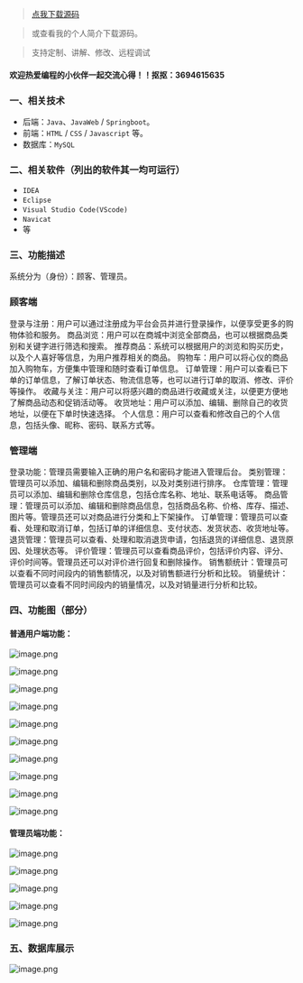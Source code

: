 > [点我下载源码](https://www.notmaker.com/detail/cb9f67d262344f069622e543dc517eda/ghp) 


> 或查看我的个人简介下载源码。

> 支持定制、讲解、修改、远程调试


#### 欢迎热爱编程的小伙伴一起交流心得！！抠抠：3694615635 



### 一、相关技术
- 后端：`Java`、`JavaWeb` / `Springboot`。
- 前端：`HTML` / `CSS` / `Javascript` 等。
- 数据库：`MySQL`

### 二、相关软件（列出的软件其一均可运行）
- `IDEA`
- `Eclipse`
- `Visual Studio Code(VScode)`
- `Navicat`
- 等

### 三、功能描述
系统分为（身份）：顾客、管理员。

### 顾客端
登录与注册：用户可以通过注册成为平台会员并进行登录操作，以便享受更多的购物体验和服务。
商品浏览：用户可以在商城中浏览全部商品，也可以根据商品类别和关键字进行筛选和搜索。
推荐商品：系统可以根据用户的浏览和购买历史，以及个人喜好等信息，为用户推荐相关的商品。
购物车：用户可以将心仪的商品加入购物车，方便集中管理和随时查看订单信息。
订单管理：用户可以查看已下单的订单信息，了解订单状态、物流信息等，也可以进行订单的取消、修改、评价等操作。
收藏与关注：用户可以将感兴趣的商品进行收藏或关注，以便更方便地了解商品动态和促销活动等。
收货地址：用户可以添加、编辑、删除自己的收货地址，以便在下单时快速选择。
个人信息：用户可以查看和修改自己的个人信息，包括头像、昵称、密码、联系方式等。


### 管理端
登录功能：管理员需要输入正确的用户名和密码才能进入管理后台。
类别管理：管理员可以添加、编辑和删除商品类别，以及对类别进行排序。
仓库管理：管理员可以添加、编辑和删除仓库信息，包括仓库名称、地址、联系电话等。
商品管理：管理员可以添加、编辑和删除商品信息，包括商品名称、价格、库存、描述、图片等。管理员还可以对商品进行分类和上下架操作。
订单管理：管理员可以查看、处理和取消订单，包括订单的详细信息、支付状态、发货状态、收货地址等。
退货管理：管理员可以查看、处理和取消退货申请，包括退货的详细信息、退货原因、处理状态等。
评价管理：管理员可以查看商品评价，包括评价内容、评分、评价时间等。管理员还可以对评价进行回复和删除操作。
销售额统计：管理员可以查看不同时间段内的销售额情况，以及对销售额进行分析和比较。
销量统计：管理员可以查看不同时间段内的销量情况，以及对销量进行分析和比较。

### 四、功能图（部分）

#### 普通用户端功能：
![image.png](https://store.ptcc9.top/notmaker/user_upload/ba15bc64d0b24c178659372c9c4386bd/2024-02-26%2021:23:51_image.png)

![image.png](https://store.ptcc9.top/notmaker/user_upload/ba15bc64d0b24c178659372c9c4386bd/2024-02-26%2021:25:25_image.png)

![image.png](https://store.ptcc9.top/notmaker/user_upload/ba15bc64d0b24c178659372c9c4386bd/2024-02-26%2021:09:06_image.png)

![image.png](https://store.ptcc9.top/notmaker/user_upload/ba15bc64d0b24c178659372c9c4386bd/2024-02-26%2021:09:10_image.png)

![image.png](https://store.ptcc9.top/notmaker/user_upload/ba15bc64d0b24c178659372c9c4386bd/2024-02-26%2021:09:14_image.png)

![image.png](https://store.ptcc9.top/notmaker/user_upload/ba15bc64d0b24c178659372c9c4386bd/2024-02-26%2021:09:19_image.png)

![image.png](https://store.ptcc9.top/notmaker/user_upload/ba15bc64d0b24c178659372c9c4386bd/2024-02-26%2021:09:23_image.png)

![image.png](https://store.ptcc9.top/notmaker/user_upload/ba15bc64d0b24c178659372c9c4386bd/2024-02-26%2021:09:28_image.png)

![image.png](https://store.ptcc9.top/notmaker/user_upload/ba15bc64d0b24c178659372c9c4386bd/2024-02-26%2021:09:33_image.png)

![image.png](https://store.ptcc9.top/notmaker/user_upload/ba15bc64d0b24c178659372c9c4386bd/2024-02-26%2021:09:37_image.png)

#### 管理员端功能：
![image.png](https://store.ptcc9.top/notmaker/user_upload/ba15bc64d0b24c178659372c9c4386bd/2024-02-26%2021:26:37_image.png)

![image.png](https://store.ptcc9.top/notmaker/user_upload/ba15bc64d0b24c178659372c9c4386bd/2024-02-26%2021:09:46_image.png)

![image.png](https://store.ptcc9.top/notmaker/user_upload/ba15bc64d0b24c178659372c9c4386bd/2024-02-26%2021:09:50_image.png)

![image.png](https://store.ptcc9.top/notmaker/user_upload/ba15bc64d0b24c178659372c9c4386bd/2024-02-26%2021:09:53_image.png)

![image.png](https://store.ptcc9.top/notmaker/user_upload/ba15bc64d0b24c178659372c9c4386bd/2024-02-26%2021:09:57_image.png)

### 五、数据库展示
![image.png](https://store.ptcc9.top/notmaker/user_upload/ba15bc64d0b24c178659372c9c4386bd/2024-02-26%2021:30:43_image.png)


